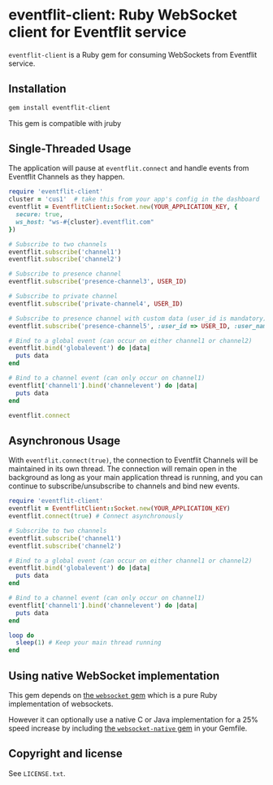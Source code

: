 # eventflit-client: Ruby WebSocket client for Eventflit service

`eventflit-client` is a Ruby gem for consuming WebSockets from Eventflit service.

## Installation

```sh
gem install eventflit-client
```

This gem is compatible with jruby

## Single-Threaded Usage

The application will pause at `eventflit.connect` and handle events from Eventflit Channels as they happen.

```ruby
require 'eventflit-client'
cluster = 'cus1'  # take this from your app's config in the dashboard
eventflit = EventflitClient::Socket.new(YOUR_APPLICATION_KEY, {
  secure: true,
  ws_host: "ws-#{cluster}.eventflit.com"
})

# Subscribe to two channels
eventflit.subscribe('channel1')
eventflit.subscribe('channel2')

# Subscribe to presence channel
eventflit.subscribe('presence-channel3', USER_ID)

# Subscribe to private channel
eventflit.subscribe('private-channel4', USER_ID)

# Subscribe to presence channel with custom data (user_id is mandatory)
eventflit.subscribe('presence-channel5', :user_id => USER_ID, :user_name => 'john')

# Bind to a global event (can occur on either channel1 or channel2)
eventflit.bind('globalevent') do |data|
  puts data
end

# Bind to a channel event (can only occur on channel1)
eventflit['channel1'].bind('channelevent') do |data|
  puts data
end

eventflit.connect
```

## Asynchronous Usage

With `eventflit.connect(true)`,
the connection to Eventflit Channels will be maintained in its own thread.
The connection will remain open in the background as long as your main application thread is running,
and you can continue to subscribe/unsubscribe to channels and bind new events.

```ruby
require 'eventflit-client'
eventflit = EventflitClient::Socket.new(YOUR_APPLICATION_KEY)
eventflit.connect(true) # Connect asynchronously

# Subscribe to two channels
eventflit.subscribe('channel1')
eventflit.subscribe('channel2')

# Bind to a global event (can occur on either channel1 or channel2)
eventflit.bind('globalevent') do |data|
  puts data
end

# Bind to a channel event (can only occur on channel1)
eventflit['channel1'].bind('channelevent') do |data|
  puts data
end

loop do
  sleep(1) # Keep your main thread running
end
```

## Using native WebSocket implementation

This gem depends on [the `websocket` gem](https://github.com/imanel/websocket-ruby)
which is a pure Ruby implementation of websockets.

However it can optionally use a native C or Java implementation for a 25% speed
increase by including [the `websocket-native` gem](https://github.com/imanel/websocket-ruby-native) in your Gemfile.

## Copyright and license

See `LICENSE.txt`.
